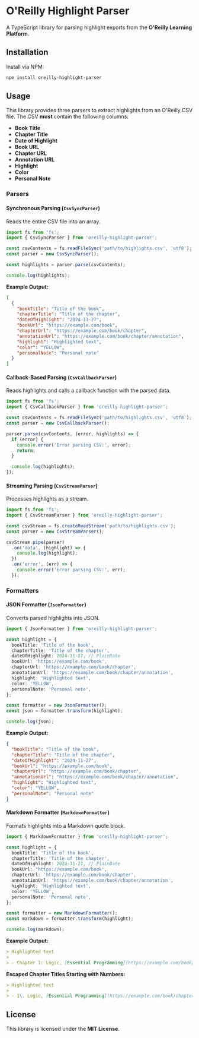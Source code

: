 # O'Reilly Highlight Parser

A TypeScript library for parsing highlight exports from the **O'Reilly Learning Platform**.

## Installation

Install via NPM:

```bash
npm install oreilly-highlight-parser
```

## Usage

This library provides three parsers to extract highlights from an O'Reilly CSV file. The CSV **must** contain the following columns:

- **Book Title**
- **Chapter Title**
- **Date of Highlight**
- **Book URL**
- **Chapter URL**
- **Annotation URL**
- **Highlight**
- **Color**
- **Personal Note**

### Parsers

#### Synchronous Parsing (`CsvSyncParser`)

Reads the entire CSV file into an array.

```typescript
import fs from 'fs';
import { CsvSyncParser } from 'oreilly-highlight-parser';

const csvContents = fs.readFileSync('path/to/highlights.csv', 'utf8');
const parser = new CsvSyncParser();

const highlights = parser.parse(csvContents);

console.log(highlights);
```

**Example Output:**
```json
[
  {
    "bookTitle": "Title of the book",
    "chapterTitle": "Title of the chapter",
    "dateOfHighlight": "2024-11-27",
    "bookUrl": "https://example.com/book",
    "chapterUrl": "https://example.com/book/chapter",
    "annotationUrl": "https://example.com/book/chapter/annotation",
    "highlight": "Highlighted text",
    "color": "YELLOW",
    "personalNote": "Personal note"
  }
]
```

#### Callback-Based Parsing (`CsvCallbackParser`)

Reads highlights and calls a callback function with the parsed data.

```typescript
import fs from 'fs';
import { CsvCallbackParser } from 'oreilly-highlight-parser';

const csvContents = fs.readFileSync('path/to/highlights.csv', 'utf8');
const parser = new CsvCallbackParser();

parser.parse(csvContents, (error, highlights) => {
  if (error) {
    console.error('Error parsing CSV:', error);
    return;
  }

  console.log(highlights);
});
```

#### Streaming Parsing (`CsvStreamParser`)

Processes highlights as a stream.

```typescript
import fs from 'fs';
import { CsvStreamParser } from 'oreilly-highlight-parser';

const csvStream = fs.createReadStream('path/to/highlights.csv');
const parser = new CsvStreamParser();

csvStream.pipe(parser)
  .on('data', (highlight) => {
    console.log(highlight);
  })
  .on('error', (err) => {
    console.error('Error parsing CSV:', err);
  });
```

### Formatters

#### JSON Formatter (`JsonFormatter`)

Converts parsed highlights into JSON.

```typescript
import { JsonFormatter } from 'oreilly-highlight-parser';

const highlight = {
  bookTitle: 'Title of the book',
  chapterTitle: 'Title of the chapter',
  dateOfHighlight: 2024-11-27, // PlainDate
  bookUrl: 'https://example.com/book',
  chapterUrl: 'https://example.com/book/chapter',
  annotationUrl: 'https://example.com/book/chapter/annotation',
  highlight: 'Highlighted text',
  color: 'YELLOW',
  personalNote: 'Personal note',
};

const formatter = new JsonFormatter();
const json = formatter.transform(highlight);

console.log(json);
```

**Example Output:**
```json
{
  "bookTitle": "Title of the book",
  "chapterTitle": "Title of the chapter",
  "dateOfHighlight": "2024-11-27",
  "bookUrl": "https://example.com/book",
  "chapterUrl": "https://example.com/book/chapter",
  "annotationUrl": "https://example.com/book/chapter/annotation",
  "highlight": "Highlighted text",
  "color": "YELLOW",
  "personalNote": "Personal note"
}
```

#### Markdown Formatter (`MarkdownFormatter`)

Formats highlights into a Markdown quote block.

```typescript
import { MarkdownFormatter } from 'oreilly-highlight-parser';

const highlight = {
  bookTitle: 'Title of the book',
  chapterTitle: 'Title of the chapter',
  dateOfHighlight: 2024-11-27, // PlainDate
  bookUrl: 'https://example.com/book',
  chapterUrl: 'https://example.com/book/chapter',
  annotationUrl: 'https://example.com/book/chapter/annotation',
  highlight: 'Highlighted text',
  color: 'YELLOW',
  personalNote: 'Personal note',
};

const formatter = new MarkdownFormatter();
const markdown = formatter.transform(highlight);

console.log(markdown);
```

**Example Output:**

```markdown
> Highlighted text
>
> - Chapter 1: Logic, [Essential Programming](https://example.com/book/chapter1#section)
```
**Escaped Chapter Titles Starting with Numbers:**

```markdown
> Highlighted text
>
> - 1\. Logic, [Essential Programming](https://example.com/book/chapter1#section)
```

## License

This library is licensed under the **MIT License**.
